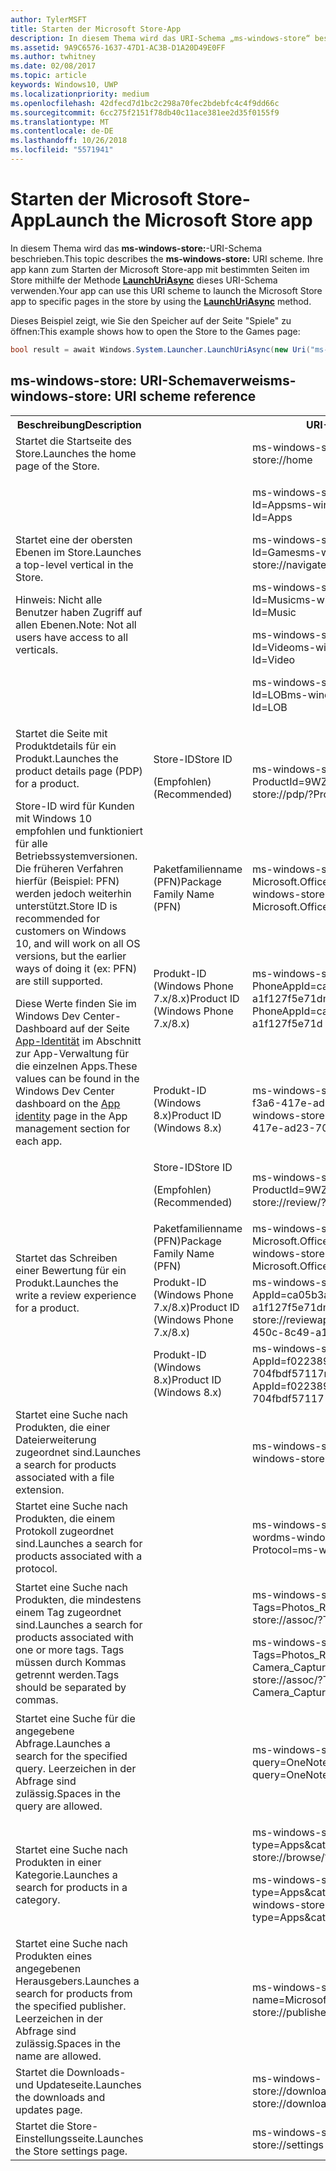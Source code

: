 ```yaml
---
author: TylerMSFT
title: Starten der Microsoft Store-App
description: In diesem Thema wird das URI-Schema „ms-windows-store“ beschrieben. Ihre app kann dieses URI-Schema verwenden, um die Microsoft Store-app mit bestimmten Seiten im Speicher zu starten.
ms.assetid: 9A9C6576-1637-47D1-AC3B-D1A20D49E0FF
ms.author: twhitney
ms.date: 02/08/2017
ms.topic: article
keywords: Windows10, UWP
ms.localizationpriority: medium
ms.openlocfilehash: 42dfecd7d1bc2c298a70fec2bdebfc4c4f9dd66c
ms.sourcegitcommit: 6cc275f2151f78db40c11ace381ee2d35f0155f9
ms.translationtype: MT
ms.contentlocale: de-DE
ms.lasthandoff: 10/26/2018
ms.locfileid: "5571941"
---
```

# <a name="launch-the-microsoft-store-app"></a><span data-ttu-id="905ae-105">Starten der Microsoft Store-App</span><span class="sxs-lookup"><span data-stu-id="905ae-105">Launch the Microsoft Store app</span></span>



<span data-ttu-id="905ae-106">In diesem Thema wird das **ms-windows-store:**-URI-Schema beschrieben.</span><span class="sxs-lookup"><span data-stu-id="905ae-106">This topic describes the **ms-windows-store:** URI scheme.</span></span> <span data-ttu-id="905ae-107">Ihre app kann zum Starten der Microsoft Store-app mit bestimmten Seiten im Store mithilfe der Methode [**LaunchUriAsync**](https://msdn.microsoft.com/library/windows/apps/hh701476) dieses URI-Schema verwenden.</span><span class="sxs-lookup"><span data-stu-id="905ae-107">Your app can use this URI scheme to launch the Microsoft Store app to specific pages in the store by using the [**LaunchUriAsync**](https://msdn.microsoft.com/library/windows/apps/hh701476) method.</span></span>

<span data-ttu-id="905ae-108">Dieses Beispiel zeigt, wie Sie den Speicher auf der Seite "Spiele" zu öffnen:</span><span class="sxs-lookup"><span data-stu-id="905ae-108">This example shows how to open the Store to the Games page:</span></span>

```cs
bool result = await Windows.System.Launcher.LaunchUriAsync(new Uri("ms-windows-store://navigatetopage/?Id=Games"));
```

## <a name="ms-windows-store-uri-scheme-reference"></a><span data-ttu-id="905ae-109">ms-windows-store: URI-Schemaverweis</span><span class="sxs-lookup"><span data-stu-id="905ae-109">ms-windows-store: URI scheme reference</span></span>

<table>
<tr><th><span data-ttu-id="905ae-110">Beschreibung</span><span class="sxs-lookup"><span data-stu-id="905ae-110">Description</span></span></th><th></th><th><span data-ttu-id="905ae-111">URI-Schema</span><span class="sxs-lookup"><span data-stu-id="905ae-111">URI scheme</span></span></th></tr>
<tr><td><span data-ttu-id="905ae-112">Startet die Startseite des Store.</span><span class="sxs-lookup"><span data-stu-id="905ae-112">Launches the home page of the Store.</span></span></td><td /><td><span data-ttu-id="905ae-113">ms-windows-store://home</span><span class="sxs-lookup"><span data-stu-id="905ae-113">ms-windows-store://home</span></span></td></tr>
<tr><td><span data-ttu-id="905ae-114">Startet eine der obersten Ebenen im Store.</span><span class="sxs-lookup"><span data-stu-id="905ae-114">Launches a top-level vertical in the Store.</span></span><p><span data-ttu-id="905ae-115">Hinweis: Nicht alle Benutzer haben Zugriff auf allen Ebenen.</span><span class="sxs-lookup"><span data-stu-id="905ae-115">Note: Not all users have access to all verticals.</span></span></p>
</td><td /><td>
<p><span data-ttu-id="905ae-116">ms-windows-store://navigatetopage/?Id=Apps</span><span class="sxs-lookup"><span data-stu-id="905ae-116">ms-windows-store://navigatetopage/?Id=Apps</span></span> </p>
<p><span data-ttu-id="905ae-117">ms-windows-store://navigatetopage/?Id=Games</span><span class="sxs-lookup"><span data-stu-id="905ae-117">ms-windows-store://navigatetopage/?Id=Games</span></span></p>
<p><span data-ttu-id="905ae-118">ms-windows-store://navigatetopage/?Id=Music</span><span class="sxs-lookup"><span data-stu-id="905ae-118">ms-windows-store://navigatetopage/?Id=Music</span></span></p>
<p><span data-ttu-id="905ae-119">ms-windows-store://navigatetopage/?Id=Video</span><span class="sxs-lookup"><span data-stu-id="905ae-119">ms-windows-store://navigatetopage/?Id=Video</span></span></p>
<p><span data-ttu-id="905ae-120">ms-windows-store://navigatetopage/?Id=LOB</span><span class="sxs-lookup"><span data-stu-id="905ae-120">ms-windows-store://navigatetopage/?Id=LOB</span></span></p>
</td>
</tr>
<tr>
<td rowspan="4"><span data-ttu-id="905ae-121">Startet die Seite mit Produktdetails für ein Produkt.</span><span class="sxs-lookup"><span data-stu-id="905ae-121">Launches the product details page (PDP) for a product.</span></span> <p><span data-ttu-id="905ae-122">Store-ID wird für Kunden mit Windows 10 empfohlen und funktioniert für alle Betriebssystemversionen. Die früheren Verfahren hierfür (Beispiel: PFN) werden jedoch weiterhin unterstützt.</span><span class="sxs-lookup"><span data-stu-id="905ae-122">Store ID is recommended for customers on Windows 10, and will work on all OS versions, but the earlier ways of doing it (ex: PFN) are still supported.</span></span></p>
<p><span data-ttu-id="905ae-123">Diese Werte finden Sie im Windows Dev Center-Dashboard auf der Seite <a href="https://msdn.microsoft.com/library/windows/apps/mt148561.aspx">App-Identität</a> im Abschnitt zur App-Verwaltung für die einzelnen Apps.</span><span class="sxs-lookup"><span data-stu-id="905ae-123">These values can be found in the Windows Dev Center dashboard on the <a href="https://msdn.microsoft.com/library/windows/apps/mt148561.aspx">App identity</a> page in the App management section for each app.</span></span></p>
</td>
<td>
<span data-ttu-id="905ae-124">Store-ID</span><span class="sxs-lookup"><span data-stu-id="905ae-124">Store ID</span></span> <p><span data-ttu-id="905ae-125">(Empfohlen)</span><span class="sxs-lookup"><span data-stu-id="905ae-125">(Recommended)</span></span></p>
</td>
<td>
<p><span data-ttu-id="905ae-126">ms-windows-store://pdp/?ProductId=9WZDNCRFHVJL</span><span class="sxs-lookup"><span data-stu-id="905ae-126">ms-windows-store://pdp/?ProductId=9WZDNCRFHVJL</span></span></p>
</td>
</tr>
<tr>
<td><span data-ttu-id="905ae-127">Paketfamilienname (PFN)</span><span class="sxs-lookup"><span data-stu-id="905ae-127">Package Family Name (PFN)</span></span></td>
<td><span data-ttu-id="905ae-128">ms-windows-store://pdp/?PFN= Microsoft.Office.OneNote_8wekyb3d8bbwe</span><span class="sxs-lookup"><span data-stu-id="905ae-128">ms-windows-store://pdp/?PFN= Microsoft.Office.OneNote_8wekyb3d8bbwe</span></span>
</td>
</tr>
<tr>
<td><span data-ttu-id="905ae-129">Produkt-ID (Windows Phone 7.x/8.x)</span><span class="sxs-lookup"><span data-stu-id="905ae-129">Product ID (Windows Phone 7.x/8.x)</span></span></td>
<td><span data-ttu-id="905ae-130">ms-windows-store://pdp/?PhoneAppId=ca05b3ab-f157-450c-8c49-a1f127f5e71d</span><span class="sxs-lookup"><span data-stu-id="905ae-130">ms-windows-store://pdp/?PhoneAppId=ca05b3ab-f157-450c-8c49-a1f127f5e71d</span></span> </td>
</tr>
<tr>
<td><span data-ttu-id="905ae-131">Produkt-ID (Windows 8.x)</span><span class="sxs-lookup"><span data-stu-id="905ae-131">Product ID (Windows 8.x)</span></span></td>
<td><span data-ttu-id="905ae-132">ms-windows-store://pdp/?AppId=f022389f-f3a6-417e-ad23-704fbdf57117</span><span class="sxs-lookup"><span data-stu-id="905ae-132">ms-windows-store://pdp/?AppId=f022389f-f3a6-417e-ad23-704fbdf57117</span></span>
</td>
</tr>
<tr>
<td rowspan="4"><span data-ttu-id="905ae-133">Startet das Schreiben einer Bewertung für ein Produkt.</span><span class="sxs-lookup"><span data-stu-id="905ae-133">Launches the write a review experience for a product.</span></span></td>
<td><span data-ttu-id="905ae-134">Store-ID</span><span class="sxs-lookup"><span data-stu-id="905ae-134">Store ID</span></span> <p><span data-ttu-id="905ae-135">(Empfohlen)</span><span class="sxs-lookup"><span data-stu-id="905ae-135">(Recommended)</span></span></p></td>
<td><span data-ttu-id="905ae-136">ms-windows-store://review/?ProductId=9WZDNCRFHVJL</span><span class="sxs-lookup"><span data-stu-id="905ae-136">ms-windows-store://review/?ProductId=9WZDNCRFHVJL</span></span> </td>
</tr>
<tr>
<td><span data-ttu-id="905ae-137">Paketfamilienname (PFN)</span><span class="sxs-lookup"><span data-stu-id="905ae-137">Package Family Name (PFN)</span></span></td>
<td><span data-ttu-id="905ae-138">ms-windows-store://review/?PFN= Microsoft.Office.OneNote_8wekyb3d8bbwe</span><span class="sxs-lookup"><span data-stu-id="905ae-138">ms-windows-store://review/?PFN= Microsoft.Office.OneNote_8wekyb3d8bbwe</span></span>
</td>
</tr>
<tr>
<td><span data-ttu-id="905ae-139">Produkt-ID (Windows Phone 7.x/8.x)</span><span class="sxs-lookup"><span data-stu-id="905ae-139">Product ID (Windows Phone 7.x/8.x)</span></span></td>
<td><span data-ttu-id="905ae-140">ms-windows-store://reviewapp/?AppId=ca05b3ab-f157-450c-8c49-a1f127f5e71d</span><span class="sxs-lookup"><span data-stu-id="905ae-140">ms-windows-store://reviewapp/?AppId=ca05b3ab-f157-450c-8c49-a1f127f5e71d</span></span> </td>
</tr>
<tr>
<td><span data-ttu-id="905ae-141">Produkt-ID (Windows 8.x)</span><span class="sxs-lookup"><span data-stu-id="905ae-141">Product ID (Windows 8.x)</span></span></td>
<td><span data-ttu-id="905ae-142">ms-windows-store://review/?AppId=f022389f-f3a6-417e-ad23-704fbdf57117</span><span class="sxs-lookup"><span data-stu-id="905ae-142">ms-windows-store://review/?AppId=f022389f-f3a6-417e-ad23-704fbdf57117</span></span> </td>
</tr>
<tr>
<td><span data-ttu-id="905ae-143">Startet eine Suche nach Produkten, die einer Dateierweiterung zugeordnet sind.</span><span class="sxs-lookup"><span data-stu-id="905ae-143">Launches a search for products associated with a file extension.</span></span> </td>
<td />
<td><span data-ttu-id="905ae-144">ms-windows-store://assoc/?FileExt=pdf</span><span class="sxs-lookup"><span data-stu-id="905ae-144">ms-windows-store://assoc/?FileExt=pdf</span></span>
</td>
</tr>
<tr>
<td><span data-ttu-id="905ae-145">Startet eine Suche nach Produkten, die einem Protokoll zugeordnet sind.</span><span class="sxs-lookup"><span data-stu-id="905ae-145">Launches a search for products associated with a protocol.</span></span></td>
<td />
<td><span data-ttu-id="905ae-146">ms-windows-store://assoc/?Protocol=ms-word</span><span class="sxs-lookup"><span data-stu-id="905ae-146">ms-windows-store://assoc/?Protocol=ms-word</span></span> </td>
</tr>
<tr>
<td><span data-ttu-id="905ae-147">Startet eine Suche nach Produkten, die mindestens einem Tag zugeordnet sind.</span><span class="sxs-lookup"><span data-stu-id="905ae-147">Launches a search for products associated with one or more tags.</span></span> <span data-ttu-id="905ae-148">Tags müssen durch Kommas getrennt werden.</span><span class="sxs-lookup"><span data-stu-id="905ae-148">Tags should be separated by commas.</span></span>
</td>
<td />
<td>
<p><span data-ttu-id="905ae-149">ms-windows-store://assoc/?Tags=Photos_Rich_Media_Edit</span><span class="sxs-lookup"><span data-stu-id="905ae-149">ms-windows-store://assoc/?Tags=Photos_Rich_Media_Edit</span></span> </p>
<p><span data-ttu-id="905ae-150">ms-windows-store://assoc/?Tags=Photos_Rich_Media_Edit, Camera_Capture_App</span><span class="sxs-lookup"><span data-stu-id="905ae-150">ms-windows-store://assoc/?Tags=Photos_Rich_Media_Edit, Camera_Capture_App</span></span></p>
</td>
</tr>
<tr>
<td>
<span data-ttu-id="905ae-151">Startet eine Suche für die angegebene Abfrage.</span><span class="sxs-lookup"><span data-stu-id="905ae-151">Launches a search for the specified query.</span></span> <span data-ttu-id="905ae-152">Leerzeichen in der Abfrage sind zulässig.</span><span class="sxs-lookup"><span data-stu-id="905ae-152">Spaces in the query are allowed.</span></span>
</td>
<td />
<td><span data-ttu-id="905ae-153">ms-windows-store://search/?query=OneNote</span><span class="sxs-lookup"><span data-stu-id="905ae-153">ms-windows-store://search/?query=OneNote</span></span> </td>
</tr>
<tr>
<td><span data-ttu-id="905ae-154">Startet eine Suche nach Produkten in einer Kategorie.</span><span class="sxs-lookup"><span data-stu-id="905ae-154">Launches a search for products in a category.</span></span></td>
<td />
<td>
<p><span data-ttu-id="905ae-155">ms-windows-store://browse/?type=Apps&amp;cat=Productivity</span><span class="sxs-lookup"><span data-stu-id="905ae-155">ms-windows-store://browse/?type=Apps&amp;cat=Productivity</span></span></p>
<p><span data-ttu-id="905ae-156">ms-windows-store://browse/?type=Apps&amp;cat=Health+%26+fitness</span><span class="sxs-lookup"><span data-stu-id="905ae-156">ms-windows-store://browse/?type=Apps&amp;cat=Health+%26+fitness</span></span> </p>
</td>
</tr>
<tr>
<td><span data-ttu-id="905ae-157">Startet eine Suche nach Produkten eines angegebenen Herausgebers.</span><span class="sxs-lookup"><span data-stu-id="905ae-157">Launches a search for products from the specified publisher.</span></span> <span data-ttu-id="905ae-158">Leerzeichen in der Abfrage sind zulässig.</span><span class="sxs-lookup"><span data-stu-id="905ae-158">Spaces in the name are allowed.</span></span>
</td>
<td />
<td><span data-ttu-id="905ae-159">ms-windows-store://publisher/?name=Microsoft Corporation</span><span class="sxs-lookup"><span data-stu-id="905ae-159">ms-windows-store://publisher/?name=Microsoft Corporation</span></span>
</td>
</tr>
<tr><td><span data-ttu-id="905ae-160">Startet die Downloads- und Updateseite.</span><span class="sxs-lookup"><span data-stu-id="905ae-160">Launches the downloads and updates page.</span></span></td>
<td />
<td><span data-ttu-id="905ae-161">ms-windows-store://downloadsandupdates</span><span class="sxs-lookup"><span data-stu-id="905ae-161">ms-windows-store://downloadsandupdates</span></span> </td>
</tr>
<tr>
<td><span data-ttu-id="905ae-162">Startet die Store-Einstellungsseite.</span><span class="sxs-lookup"><span data-stu-id="905ae-162">Launches the Store settings page.</span></span></td>
<td />
<td><span data-ttu-id="905ae-163">ms-windows-store://settings</span><span class="sxs-lookup"><span data-stu-id="905ae-163">ms-windows-store://settings</span></span> </td>
</tr>
</table>

 

 
